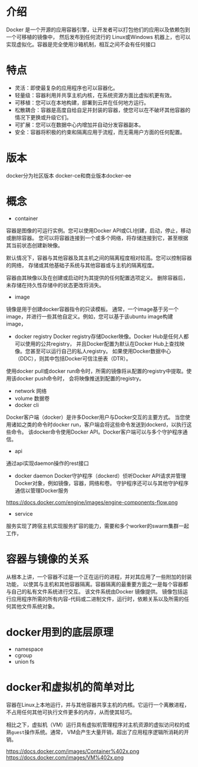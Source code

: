 # 介绍
Docker 是一个开源的应用容器引擎，让开发者可以打包他们的应用以及依赖包到一个可移植的镜像中，
然后发布到任何流行的 Linux或Windows 机器上，也可以实现虚拟化。容器是完全使用沙箱机制，相互之间不会有任何接口

# 特点

- 灵活：即使最复杂的应用程序也可以容器化。
- 轻量级：容器利用并共享主机内核，在系统资源方面比虚拟机更有效。
- 可移植：您可以在本地构建，部署到云并在任何地方运行。
- 松散耦合：容器是高度自给自足并封装的容器，使您可以在不破坏其他容器的情况下更换或升级它们。
- 可扩展：您可以在数据中心内增加并自动分发容器副本。
- 安全：容器将积极的约束和隔离应用于流程，而无需用户方面的任何配置。

# 版本

docker分为社区版本 docker-ce和商业版本docker-ee

# 概念

- container 

容器是图像的可运行实例。您可以使用Docker API或CLI创建，启动，停止，移动或删除容器。
您可以将容器连接到一个或多个网络，将存储连接到它，甚至根据其当前状态创建新映像。

默认情况下，容器与其他容器及其主机之间的隔离程度相对较高。您可以控制容器的网络，
存储或其他基础子系统与其他容器或与主机的隔离程度。

容器由其映像以及在创建或启动时为其提供的任何配置选项定义。
删除容器后，未存储在持久性存储中的状态更改将消失。


- image

镜像是用于创建docker容器指令的只读模板。
通常，一个image基于另一个image，并进行一些其他自定义。例如，您可以基于该ubuntu image构建image，

- docker registry
Docker registry存储Docker映像。Docker Hub是任何人都可以使用的公共registry，
并且Docker配置为默认在Docker Hub上查找映像。您甚至可以运行自己的私人registry。
如果使用Docker数据中心（DDC），则其中包括Docker可信注册表（DTR）。

使用docker pull或docker run命令时，所需的镜像将从配置的registry中提取。使用该docker push命令时，
会将映像推送到配置的registry。

- network 网络
- volume 数据卷
- docker cli 

Docker客户端（docker）是许多Docker用户与Docker交互的主要方式。
当您使用诸如之类的命令时docker run，客户端会将这些命令发送到dockerd，以执行这些命令。
该docker命令使用Docker API。Docker客户端可以与多个守护程序通信。

- api

通过api实现daemon操作的rest接口

- docker daemon
Docker守护程序（dockerd）侦听Docker API请求并管理Docker对象，例如镜像，容器，网络和卷。
守护程序还可以与其他守护程序通信以管理Docker服务


https://docs.docker.com/engine/images/engine-components-flow.png

- service

服务实现了跨宿主机实现服务扩容的能力，需要和多个worker的swarm集群一起工作，

# 容器与镜像的关系

从根本上讲，一个容器不过是一个正在运行的进程，并对其应用了一些附加的封装功能，
以使其与主机和其他容器隔离。容器隔离的最重要方面之一是每个容器都与自己的私有文件系统进行交互。
该文件系统由Docker 镜像提供。
镜像包括运行应用程序所需的所有内容-代码或二进制文件，运行时，依赖关系以及所需的任何其他文件系统对象。

# docker用到的底层原理

- namespace
- cgroup
- union fs

# docker和虚拟机的简单对比

容器在Linux上本地运行，并与其他容器共享主机的内核。它运行一个离散进程，
不占用任何其他可执行文件更多的内存，从而使其轻巧。

相比之下，虚拟机（VM）运行具有虚拟机管理程序对主机资源的虚拟访问权的成熟`guest`操作系统。通常，
VM会产生大量开销，超出了应用程序逻辑所消耗的开销。


https://docs.docker.com/images/Container%402x.png
https://docs.docker.com/images/VM%402x.png

